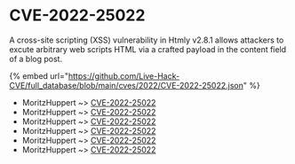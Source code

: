 # CVE-2022-25022

A cross-site scripting (XSS) vulnerability in Htmly v2.8.1 allows attackers to excute arbitrary web scripts HTML via a crafted payload in the content field of a blog post.

{% embed url="https://github.com/Live-Hack-CVE/full_database/blob/main/cves/2022/CVE-2022-25022.json" %}


* MoritzHuppert ~> [CVE-2022-25022](https://www.alice-snow.ru/2022/database/cve-2022-25022/cve-2022-25022-moritzhuppert)
* MoritzHuppert ~> [CVE-2022-25022](https://www.alice-snow.ru/2022/database/cve-2022-25022/cve-2022-25022-moritzhuppert)
* MoritzHuppert ~> [CVE-2022-25022](https://www.alice-snow.ru/2022/database/cve-2022-25022/cve-2022-25022-moritzhuppert)
* MoritzHuppert ~> [CVE-2022-25022](https://www.alice-snow.ru/2022/database/cve-2022-25022/cve-2022-25022-moritzhuppert)
* MoritzHuppert ~> [CVE-2022-25022](https://www.alice-snow.ru/2022/database/cve-2022-25022/cve-2022-25022-moritzhuppert)
* MoritzHuppert ~> [CVE-2022-25022](https://www.alice-snow.ru/2022/database/cve-2022-25022/cve-2022-25022-moritzhuppert)
